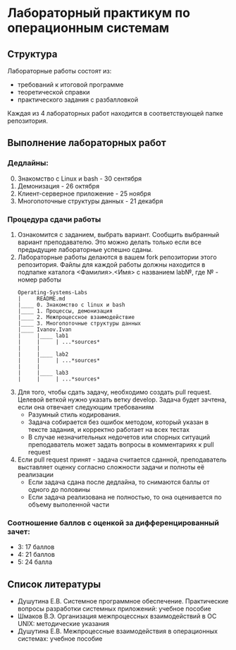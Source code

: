 # Лабораторный практикум по операционным системам

## Структура
Лабораторные работы состоят из:
- требований к итоговой программе
- теоретической справки
- практического задания с разбалловкой

Каждая из 4 лабораторных работ находится в соответствующей папке репозитория. 

## Выполнение лабораторных работ
### Дедлайны:
0. Знакомство с Linux и bash - 30 сентября
1. Демонизация - 26 октября
2. Клиент-серверное приложение - 25 ноября
3. Многопоточные структуры данных - 21 декабря

### Процедура сдачи работы
1. Ознакомится с заданием, выбрать вариант. Сообщить выбранный вариант преподавателю. Это можно делать только если все 
предыдущие лабораторные успешно сданы.
2. Лабораторные работы делаются в вашем fork репозитории этого репозитория.
   Файлы для каждой работы должны находится в подпапке каталога <Фамилия>.<Имя> с названием lab№, где № - номер работы
   ``` 
   Operating-Systems-Labs
   |     README.md
   |____ 0. Знакомство с linux и bash
   |____ 1. Процессы, демонизация
   |____ 2. Межпроцессное взаимодействие
   |____ 3. Многопоточные структуры данных
   |____ Ivanov.Ivan
   |     |____ lab1
   |     |     | ...*sources*
   |     |    
   |     |____ lab2
   |     |     | ...*sources*
   |     |    
   |     |____ lab3
   |     |     | ...*sources*
   ```
3. Для того, чтобы сдать задачу, необходимо создать pull request. Целевой веткой нужно указать ветку develop.
   Задача будет зачтена, если она отвечает следующим требованиям
    * Разумный стиль кодирования.
    * Задача собирается без ошибок методом, который указан в тексте задания, и корректно работает на всех тестах
    * В случае незначительных недочетов или спорных ситуаций преподаватель может задать вопросы в комментариях к pull request
4. Если pull request принят - задача считается сданной, преподаватель выставляет оценку согласно сложности задачи и 
полноты её реализации
    * Если задача сдана после дедлайна, то снимаются баллы от одного до половины
    * Если задача реализована не полностью, то она оценивается по объему выполенной части

### Соотношение баллов с оценкой за дифференцированный зачет:
- 3: 17 баллов
- 4: 21 баллов
- 5: 24 балла
## Список литературы
- Душутина Е.В. Системное программное обеспечение. Практические вопросы разработки системных приложений: учебное пособие
- Шмаков В.Э. Организация межпроцессных взаимодействий в OC UNIX: методические указания
- Душутина Е.В. Межпроцессные взаимодействия в операционных системах: учебное пособие